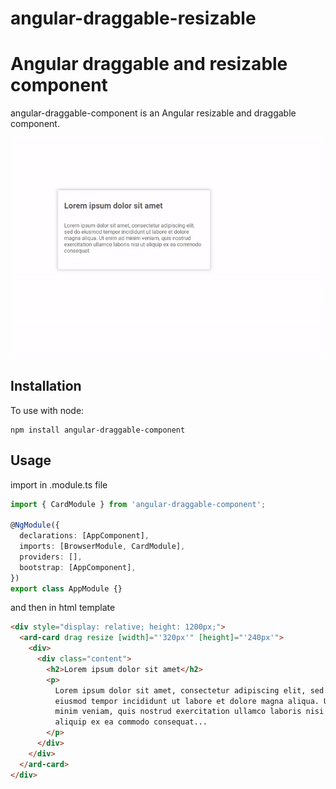 # angular-draggable-resizable
Angular draggable and resizable component
=============

angular-draggable-component is an Angular resizable and draggable component.

![alt text](src/assets/angular-draggable-component.gif "Draggable component")

Installation
-----------------

To use with node:

```console
npm install angular-draggable-component
```


Usage
-----------------
import in .module.ts file

```typescript
import { CardModule } from 'angular-draggable-component';

@NgModule({
  declarations: [AppComponent],
  imports: [BrowserModule, CardModule],
  providers: [],
  bootstrap: [AppComponent],
})
export class AppModule {}
```

and then in html template

```html
<div style="display: relative; height: 1200px;">
  <ard-card drag resize [width]="'320px'" [height]="'240px'">
    <div>
      <div class="content">
        <h2>Lorem ipsum dolor sit amet</h2>
        <p>
          Lorem ipsum dolor sit amet, consectetur adipiscing elit, sed do
          eiusmod tempor incididunt ut labore et dolore magna aliqua. Ut enim ad
          minim veniam, quis nostrud exercitation ullamco laboris nisi ut
          aliquip ex ea commodo consequat...
        </p>
      </div>
    </div>
  </ard-card>
</div>
```
